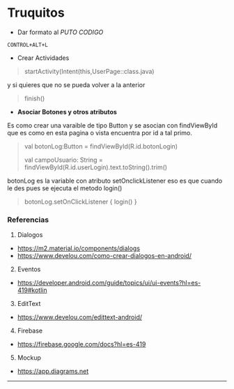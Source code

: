 # Truquitos
* Dar formato al *PUTO CODIGO*
````aidl
CONTROL+ALT+L
````
* Crear Actividades
>  startActivity(Intent(this,UserPage::class.java)

y si quieres que no se pueda volver a la anterior

>finish()
* __Asociar Botones y otros atributos__

Es como crear una varaible de tipo Button y se asocian con findViewById que es como en esta pagina o 
vista encuentra por id a tal primo.
>val botonLog:Button = findViewById(R.id.botonLogin)
> 
> val campoUsuario: String = findViewById<EditText>(R.id.userLogin).text.toString().trim()

botonLog es la variable con atributo setOnclickListener eso es que cuando le des pues se ejecuta el metodo
login()
>botonLog.setOnClickListener { login() }







### Referencias
1.  Dialogos 
* https://m2.material.io/components/dialogs
* https://www.develou.com/como-crear-dialogos-en-android/

2. Eventos
* https://developer.android.com/guide/topics/ui/ui-events?hl=es-419#kotlin

3. EditText
* https://www.develou.com/edittext-android/

4. Firebase
* https://firebase.google.com/docs?hl=es-419

5. Mockup

* https://app.diagrams.net
---
